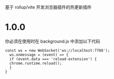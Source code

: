 基于 rollup/vite 开发浏览器插件的热更新插件

# 1.0.0
你必须在使用时在 background.js 中添加以下代码

```
const ws = new WebSocket('ws://localhost:7788');
  ws.onmessage = (event) => {
  if (event.data === 'reload-extension') {
  chrome.runtime.reload();
  }
}
```
